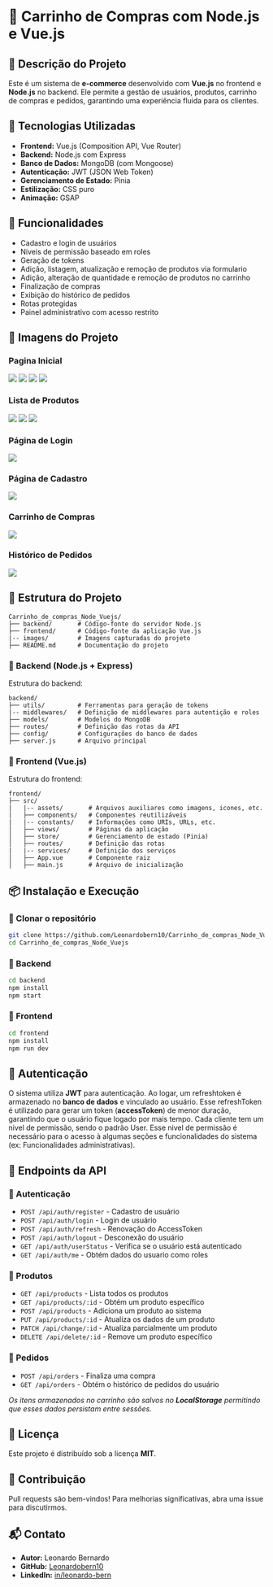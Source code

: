# 🛒 Carrinho de Compras com Node.js e Vue.js

## 📌 Descrição do Projeto

Este é um sistema de **e-commerce** desenvolvido com **Vue.js** no frontend e **Node.js** no backend. Ele permite a gestão de usuários, produtos, carrinho de compras e pedidos, garantindo uma experiência fluida para os clientes.

## 🚀 Tecnologias Utilizadas

- **Frontend:** Vue.js (Composition API, Vue Router)
- **Backend:** Node.js com Express
- **Banco de Dados:** MongoDB (com Mongoose)
- **Autenticação:** JWT (JSON Web Token)
- **Gerenciamento de Estado:** Pinia
- **Estilização:** CSS puro
- **Animação:** GSAP

## 🎯 Funcionalidades

- Cadastro e login de usuários
- Niveis de permissão baseado em roles
- Geração de tokens
- Adição, listagem, atualização e remoção de produtos via formulario
- Adição, alteração de quantidade e remoção de produtos no carrinho
- Finalização de compras
- Exibição do histórico de pedidos
- Rotas protegidas
- Painel administrativo com acesso restrito

## 📸 Imagens do Projeto

### Pagina Inicial

![](./images/Captura%20de%20tela%202025-04-04%20224139.png)
![](./images/Captura%20de%20tela%202025-04-04%20224207.png)
![](./images/Captura%20de%20tela%202025-04-04%20224212.png)
![](./images/Captura%20de%20tela%202025-04-04%20224217.png)

### Lista de Produtos

![](./images/Captura%20de%20tela%202025-04-04%20224227.png)
![](./images/Captura%20de%20tela%202025-04-04%20224236.png)
![](./images/Captura%20de%20tela%202025-04-04%20224243.png)

### Página de Login

![](./images/Captura%20de%20tela%202025-04-04%20224253.png)

### Página de Cadastro

![](./images/Captura%20de%20tela%202025-04-04%20224301.png)

### Carrinho de Compras

![](./images/Captura%20de%20tela%202025-04-04%20224334.png)

### Histórico de Pedidos

![](./images/Captura%20de%20tela%202025-04-04%20224341.png)

## 📂 Estrutura do Projeto

```
Carrinho_de_compras_Node_Vuejs/
├── backend/       # Código-fonte do servidor Node.js
├── frontend/      # Código-fonte da aplicação Vue.js
|-- images/        # Imagens capturadas do projeto
├── README.md      # Documentação do projeto
```

### 📌 Backend (Node.js + Express)

Estrutura do backend:

```
backend/
├── utils/         # Ferramentas para geração de tokens
|-- middlewares/   # Definição de middlewares para autentição e roles
├── models/        # Modelos do MongoDB
├── routes/        # Definição das rotas da API
├── config/        # Configurações do banco de dados
├── server.js      # Arquivo principal
```

### 📌 Frontend (Vue.js)

Estrutura do frontend:

```
frontend/
├── src/
|   |-- assets/       # Arquivos auxiliares como imagens, icones, etc.
│   ├── components/   # Componentes reutilizáveis
|   |-- constants/    # Informações como URIs, URLs, etc.
│   ├── views/        # Páginas da aplicação
│   ├── store/        # Gerenciamento de estado (Pinia)
│   ├── routes/       # Definição das rotas
|   |-- services/     # Definição dos serviços
│   ├── App.vue       # Componente raiz
│   ├── main.js       # Arquivo de inicialização
```

## 📦 Instalação e Execução

### 🔹 Clonar o repositório

```sh
git clone https://github.com/Leonardobern10/Carrinho_de_compras_Node_Vuejs.git
cd Carrinho_de_compras_Node_Vuejs
```

### 🔹 Backend

```sh
cd backend
npm install
npm start
```

### 🔹 Frontend

```sh
cd frontend
npm install
npm run dev
```

## 🔑 Autenticação

O sistema utiliza **JWT** para autenticação. Ao logar, um refreshtoken é armazenado no **banco de dados** e vinculado ao usuário. Esse refreshToken é utilizado para gerar um token (**accessToken**) de menor duração, garantindo que o usuário fique logado por mais tempo.
Cada cliente tem um nivel de permissão, sendo o padrão User. Esse nivel de permissão é necessário para o acesso à algumas seções e funcionalidades do sistema (ex: Funcionalidades administrativas).

## 📌 Endpoints da API

### 🔹 Autenticação

- `POST /api/auth/register` - Cadastro de usuário
- `POST /api/auth/login` - Login de usuário
- `POST /api/auth/refresh` - Renovação do AccessToken
- `POST /api/auth/logout` - Desconexão do usuário
- `GET /api/auth/userStatus` - Verifica se o usuário está autenticado
- `GET /api/auth/me` - Obtém dados do usuario como roles

### 🔹 Produtos

- `GET /api/products` - Lista todos os produtos
- `GET /api/products/:id` - Obtém um produto específico
- `POST /api/products` - Adiciona um produto ao sistema
- `PUT /api/products/:id` - Atualiza os dados de um produto
- `PATCH /api/change/:id` - Atualiza parcialmente um produto
- `DELETE /api/delete/:id` - Remove um produto específico

### 🔹 Pedidos

- `POST /api/orders` - Finaliza uma compra
- `GET /api/orders` - Obtém o histórico de pedidos do usuário

_Os itens armazenados no carrinho são salvos no **LocalStorage** permitindo que esses dados persistam entre sessões._

## 📜 Licença

Este projeto é distribuído sob a licença **MIT**.

## 🤝 Contribuição

Pull requests são bem-vindos! Para melhorias significativas, abra uma issue para discutirmos.

## 📬 Contato

- **Autor:** Leonardo Bernardo
- **GitHub:** [Leonardobern10](https://github.com/Leonardobern10)
- **LinkedIn:** [in/leonardo-bern](https://www.linkedin.com/in/leonardo-bern/)
